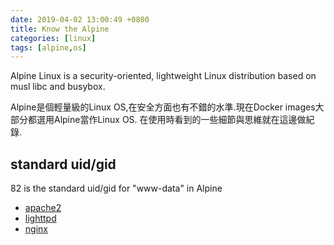 ```yaml
---
date: 2019-04-02 13:00:49 +0800
title: Know the Alpine
categories: [linux]
tags: [alpine,os]
---
```


Alpine Linux is a security-oriented, lightweight Linux distribution based on musl libc and busybox.

Alpine是個輕量級的Linux OS,在安全方面也有不錯的水準.現在Docker images大部分都選用Alpine當作Linux OS.
在使用時看到的一些細節與思維就在這邊做紀錄.

<!--more-->

## standard uid/gid

82 is the standard uid/gid for "www-data" in Alpine

* [apache2](https://git.alpinelinux.org/aports/tree/main/apache2/apache2.pre-install?h=3.9-stable)
* [lighttpd](https://git.alpinelinux.org/aports/tree/main/lighttpd/lighttpd.pre-install?h=3.9-stable)
* [nginx](https://git.alpinelinux.org/aports/tree/main/nginx/nginx.pre-install?h=3.9-MyDestructableClass)
